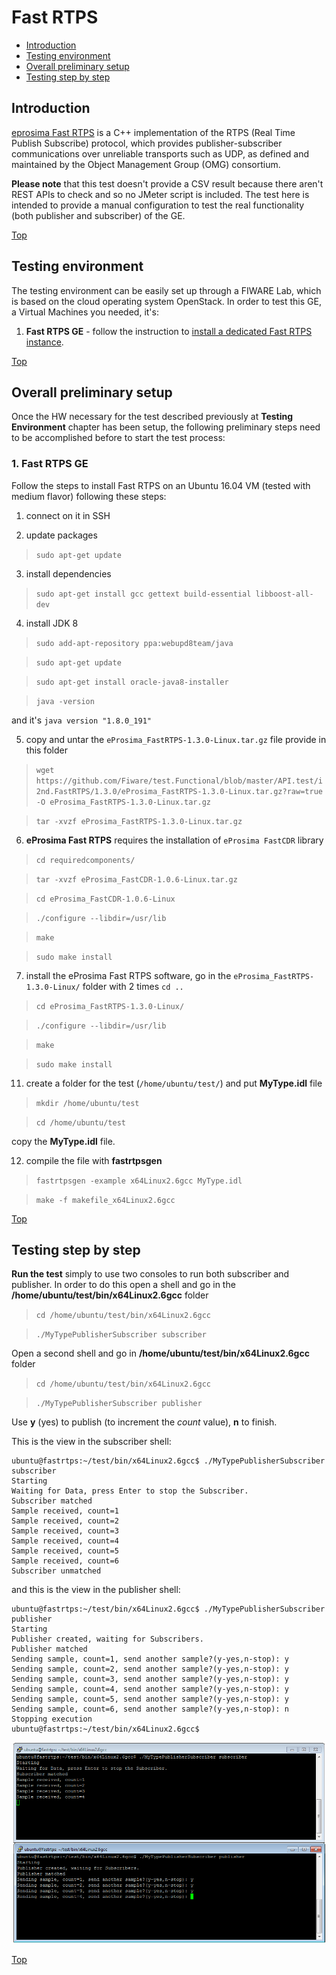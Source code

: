 # Fast RTPS #

* [Introduction](#introduction)
* [Testing environment](#testing-environment)
* [Overall preliminary setup](#overall-preliminary-setup)
* [Testing step by step](#testing-step-by-step)


## Introduction ##

[eprosima Fast RTPS](https://github.com/eProsima/Fast-RTPS) is a C++ implementation of the RTPS (Real Time Publish Subscribe) protocol, which provides publisher-subscriber communications over unreliable transports such as UDP, as defined and maintained by the Object Management Group (OMG) consortium.

**Please note** that this test doesn't provide a CSV result because there aren't REST APIs to check and so no JMeter script is included. The test here is intended to provide a manual configuration to test the real functionality (both publisher and subscriber) of the GE. 


[Top](#fast-rtps)

## Testing environment ##

The testing environment can be easily set up through a FIWARE Lab, which is based on the cloud operating system OpenStack. 
In order to test this GE, a Virtual Machines you needed, it's: 

1. **Fast RTPS GE** - follow the instruction to [install a dedicated Fast RTPS instance](https://github.com/eProsima/Fast-RTPS#installation-guide).


[Top](#fast-rtps)

## Overall preliminary setup ##

Once the HW necessary for the test described previously at **Testing Environment** chapter has been setup, the following preliminary steps need to be accomplished before to start the test process:

### 1. Fast RTPS GE ###

Follow the steps to install Fast RTPS on an Ubuntu 16.04 VM (tested with medium flavor) following these steps:

1) connect on it in SSH

2) update packages

> `sudo apt-get update`

3. install dependencies

> `sudo apt-get install gcc gettext build-essential libboost-all-dev`

4. install JDK 8

> `sudo add-apt-repository ppa:webupd8team/java`

> `sudo apt-get update`

> `sudo apt-get install oracle-java8-installer`

> `java -version`

and it's `java version "1.8.0_191"`

5. copy and untar the `eProsima_FastRTPS-1.3.0-Linux.tar.gz` file provide in this folder

> `wget https://github.com/Fiware/test.Functional/blob/master/API.test/i2nd.FastRTPS/1.3.0/eProsima_FastRTPS-1.3.0-Linux.tar.gz?raw=true -O eProsima_FastRTPS-1.3.0-Linux.tar.gz`

> `tar -xvzf eProsima_FastRTPS-1.3.0-Linux.tar.gz`

6. **eProsima Fast RTPS** requires the installation of `eProsima FastCDR` library

> `cd requiredcomponents/`
   
> `tar -xvzf eProsima_FastCDR-1.0.6-Linux.tar.gz`
   
> `cd eProsima_FastCDR-1.0.6-Linux`

> `./configure --libdir=/usr/lib`

> `make`

> `sudo make install`
   
7. install the eProsima Fast RTPS software, go in the `eProsima_FastRTPS-1.3.0-Linux/` folder with 2 times `cd ..`

> `cd eProsima_FastRTPS-1.3.0-Linux/`

> `./configure --libdir=/usr/lib`

> `make`

> `sudo make install`

11. create a folder for the test (`/home/ubuntu/test/`) and put **MyType.idl** file 

> `mkdir /home/ubuntu/test`

> `cd /home/ubuntu/test`

copy the **MyType.idl** file.
 
12. compile the file with **fastrtpsgen**

> `fastrtpsgen -example x64Linux2.6gcc MyType.idl`

> `make -f makefile_x64Linux2.6gcc`


[Top](#fast-rtps)

## Testing step by step ##

**Run the test** simply to use two consoles to run both subscriber and publisher. In order to do this open a shell and go in the **/home/ubuntu/test/bin/x64Linux2.6gcc** folder

> `cd /home/ubuntu/test/bin/x64Linux2.6gcc`

> `./MyTypePublisherSubscriber subscriber`

Open a second shell and go in **/home/ubuntu/test/bin/x64Linux2.6gcc** folder 

> `cd /home/ubuntu/test/bin/x64Linux2.6gcc`

> `./MyTypePublisherSubscriber publisher`

Use **y** (yes) to publish (to increment the *count* value), **n** to finish.

This is the view in the subscriber shell:

	ubuntu@fastrtps:~/test/bin/x64Linux2.6gcc$ ./MyTypePublisherSubscriber subscriber
	Starting
	Waiting for Data, press Enter to stop the Subscriber.
	Subscriber matched
	Sample received, count=1
	Sample received, count=2
	Sample received, count=3
	Sample received, count=4
	Sample received, count=5
	Sample received, count=6
	Subscriber unmatched

and this is the view in the publisher shell:

	ubuntu@fastrtps:~/test/bin/x64Linux2.6gcc$ ./MyTypePublisherSubscriber publisher
	Starting
	Publisher created, waiting for Subscribers.
	Publisher matched
	Sending sample, count=1, send another sample?(y-yes,n-stop): y
	Sending sample, count=2, send another sample?(y-yes,n-stop): y
	Sending sample, count=3, send another sample?(y-yes,n-stop): y
	Sending sample, count=4, send another sample?(y-yes,n-stop): y
	Sending sample, count=5, send another sample?(y-yes,n-stop): y
	Sending sample, count=6, send another sample?(y-yes,n-stop): n
	Stopping execution
	ubuntu@fastrtps:~/test/bin/x64Linux2.6gcc$

![Example Pub/Sub](pubsub.png?raw=true "Example Pub/Sub")	

[Top](#fast-rtps)